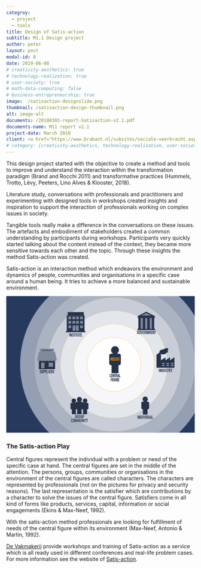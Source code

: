 ```yaml
---
categroy:
  - project
  - tools
title: Design of Satis-action
subtitle: M1.1 Design project
auther: peter
layout: post
modal-id: 8
date: 2019-06-08
# creativity-aesthetics: true
# technology-realization: true
# user-society: true
# math-data-computing: false
# business-entrepreneurship: true
image:  /satisaction-designslide.png
thumbnail: /satisaction-design-thumbnail.png
alt: image-alt
documents: /20180303-report-Satisaction-v2.1.pdf
documents-name: M11 report v2.1
project-date: March 2018
client: <a href="https://www.brabant.nl/subsites/sociale-veerkracht.aspx" target="_blank"> Provincie Noord-Brabant</a><br><a href="http://www.academievoorbeeldvorming.nl/" target="_blank">Academie voor Beeldvorming</a><br>Renee Noortman (fellow student)<br>Vera van Otterdijk (fellow student)<br>Myrte van Dongen (fellow student)
# category: [creativity-aesthetics, technology-realization, user-society, business-entrepreneurship]
---
```

This design project started with the objective to create a method and tools to improve and understand the interaction within the transformation paradigm (Brand and Rocchi 2011) and transformative practices (Hummels, Trotto, Lévy, Peeters, Lino Alves & Klooster, 2018).

Literature study, conversations with professionals and practitioners and experimenting with designed tools in workshops created insights and inspiration to support the interaction of professionals working on complex issues in society.

Tangible tools really make a difference in the conversations on these issues. The artefacts and embodiment of stakeholders created a common understanding by participants during workshops. Participants very quickly started talking about the content instead of the context, they became more sensitive towards each other and the topic. Through these insights the method Satis-action was created.

Satis-action is an interaction method which endeavors the environment and dynamics of people, communities and organisations in a specific case around a human being. It tries to achieve a more balanced and sustainable environment.

<img src="/assets/images/satisaction-design-thumbnail.png" class="case-image" alt="image">

### The Satis-action Play
Central figures represent the individual with a problem or need of the specific case at hand. The central figures are set in the middle of the attention. The persons, groups, communities or organisations in the environment of the central figures are called characters. The characters are represented by professionals (not on the pictures for privacy and security reasons). The last representation is the satisfier which are contributions by a character to solve the issues of the central figure. Satisfiers come in all kind of forms like products, services, capital, information or social engagements (Ekins & Max-Neef, 1992).

With the satis-action method professionals are looking for fulfillment of needs of the central figure within its environment (Max-Neef, Antonio & Martin, 1992).

<a href="https://www.devakmakerij.nl" target="_blank">De Vakmakerij</a> provide workshops and training of Satis-action as a service which is all ready used in different conferences and real-life problem cases. For more information see the website of <a href="https://www.satis-action.nl" target="_blank">Satis-action</a>.
